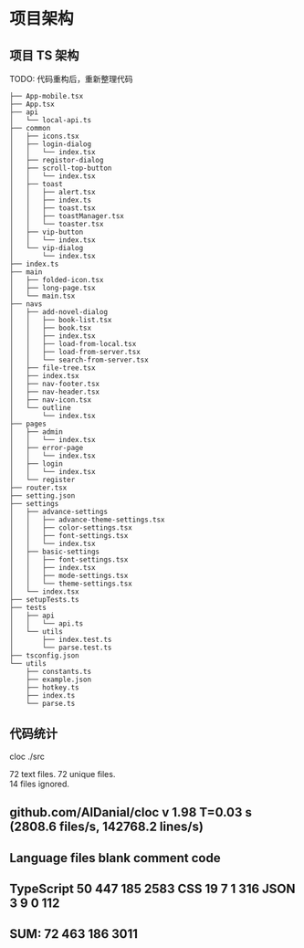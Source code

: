 # 项目架构

## 项目 TS 架构

TODO: 代码重构后，重新整理代码

~~~
├── App-mobile.tsx
├── App.tsx
├── api
│   └── local-api.ts
├── common
│   ├── icons.tsx
│   ├── login-dialog
│   │   └── index.tsx
│   ├── registor-dialog
│   ├── scroll-top-button
│   │   └── index.tsx
│   ├── toast
│   │   ├── alert.tsx
│   │   ├── index.ts
│   │   ├── toast.tsx
│   │   ├── toastManager.tsx
│   │   └── toaster.tsx
│   ├── vip-button
│   │   └── index.tsx
│   └── vip-dialog
│       └── index.tsx
├── index.ts
├── main
│   ├── folded-icon.tsx
│   ├── long-page.tsx
│   └── main.tsx
├── navs
│   ├── add-novel-dialog
│   │   ├── book-list.tsx
│   │   ├── book.tsx
│   │   ├── index.tsx
│   │   ├── load-from-local.tsx
│   │   ├── load-from-server.tsx
│   │   └── search-from-server.tsx
│   ├── file-tree.tsx
│   ├── index.tsx
│   ├── nav-footer.tsx
│   ├── nav-header.tsx
│   ├── nav-icon.tsx
│   └── outline
│       └── index.tsx
├── pages
│   ├── admin
│   │   └── index.tsx
│   ├── error-page
│   │   └── index.tsx
│   ├── login
│   │   └── index.tsx
│   └── register
├── router.tsx
├── setting.json
├── settings
│   ├── advance-settings
│   │   ├── advance-theme-settings.tsx
│   │   ├── color-settings.tsx
│   │   ├── font-settings.tsx
│   │   └── index.tsx
│   ├── basic-settings
│   │   ├── font-settings.tsx
│   │   ├── index.tsx
│   │   ├── mode-settings.tsx
│   │   └── theme-settings.tsx
│   └── index.tsx
├── setupTests.ts
├── tests
│   ├── api
│   │   └── api.ts
│   └── utils
│       ├── index.test.ts
│       └── parse.test.ts
├── tsconfig.json
└── utils
    ├── constants.ts
    ├── example.json
    ├── hotkey.ts
    ├── index.ts
    └── parse.ts
~~~

## 代码统计

cloc ./src

72 text files.
72 unique files.                              
14 files ignored.

github.com/AlDanial/cloc v 1.98  T=0.03 s (2808.6 files/s, 142768.2 lines/s)
-------------------------------------------------------------------------------
Language                     files          blank        comment           code
-------------------------------------------------------------------------------
TypeScript                      50            447            185           2583
CSS                             19              7              1            316
JSON                             3              9              0            112
-------------------------------------------------------------------------------
SUM:                            72            463            186           3011
-------------------------------------------------------------------------------
